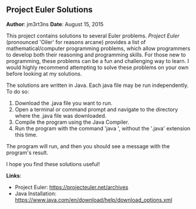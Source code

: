 ## Project Euler Solutions
**Author**: jm3rt3ns
**Date**: August 15, 2015

This project contains solutions to several Euler problems. *Project Euler* (pronounced 'Oiler' for reasons arcane) provides a list of mathematical/computer programming problems, which allow programmers to develop both their reasoning and programming skills. For those new to programming, these problems can be a fun and challenging way to learn. I would highly recommend attempting to solve these problems on your own before looking at my solutions.

The solutions are written in Java. Each java file may be run independently. To do so:

1. Download the .java file you want to run.
2. Open a terminal or command prompt and navigate to the directory where the .java file was downloaded.
3. Compile the program using the Java Compiler.
4. Run the program with the command 'java <filename>', without the '.java' extension this time.

The program will run, and then you should see a message with the program's result.

I hope you find these solutions useful!

**Links**:

* Project Euler: https://projecteuler.net/archives
* Java Installation: https://www.java.com/en/download/help/download_options.xml
